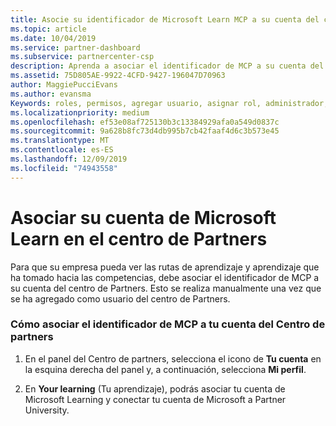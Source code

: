 ```yaml
---
title: Asocie su identificador de Microsoft Learn MCP a su cuenta del centro de Partners | Centro de Partners
ms.topic: article
ms.date: 10/04/2019
ms.service: partner-dashboard
ms.subservice: partnercenter-csp
description: Aprenda a asociar el identificador de MCP a su cuenta del centro de partners para que su empresa pueda ver las rutas de aprendizaje y aprendizaje que ha tomado hacia las competencias.
ms.assetid: 75D805AE-9922-4CFD-9427-196047D70963
author: MaggiePucciEvans
ms.author: evansma
Keywords: roles, permisos, agregar usuario, asignar rol, administrador, agente, identificador de MCP, Microsoft Learn
ms.localizationpriority: medium
ms.openlocfilehash: ef53e08af725130b3c13384929afa0a549d0837c
ms.sourcegitcommit: 9a628b8fc73d4db995b7cb42faaf4d6c3b573e45
ms.translationtype: MT
ms.contentlocale: es-ES
ms.lasthandoff: 12/09/2019
ms.locfileid: "74943558"
---
```

# <a name="associate-your-microsoft-learn-account-in-partner-center"></a>Asociar su cuenta de Microsoft Learn en el centro de Partners

Para que su empresa pueda ver las rutas de aprendizaje y aprendizaje que ha tomado hacia las competencias, debe asociar el identificador de MCP a su cuenta del centro de Partners. Esto se realiza manualmente una vez que se ha agregado como usuario del centro de Partners.

### <a name="how-to-associate-your-mcp-id-to-your-partner-center-account"></a>Cómo asociar el identificador de MCP a tu cuenta del Centro de partners

1. En el panel del Centro de partners, selecciona el icono de **Tu cuenta** en la esquina derecha del panel y, a continuación, selecciona **Mi perfil**.

2. En **Your learning** (Tu aprendizaje), podrás asociar tu cuenta de Microsoft Learning y conectar tu cuenta de Microsoft a Partner University.
